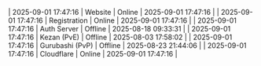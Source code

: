 | 2025-09-01 17:47:16 | Website | Online | 2025-09-01 17:47:16 |
| 2025-09-01 17:47:16 | Registration | Online | 2025-09-01 17:47:16 |
| 2025-09-01 17:47:16 | Auth Server | Offline | 2025-08-18 09:33:31 |
| 2025-09-01 17:47:16 | Kezan (PvE) | Offline | 2025-08-03 17:58:02 |
| 2025-09-01 17:47:16 | Gurubashi (PvP) | Offline | 2025-08-23 21:44:06 |
| 2025-09-01 17:47:16 | Cloudflare | Online | 2025-09-01 17:47:16 |
